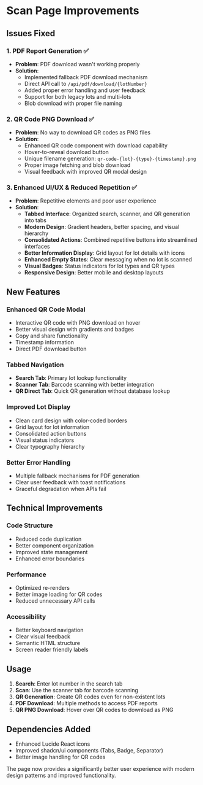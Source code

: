 # Scan Page Improvements

## Issues Fixed

### 1. PDF Report Generation ✅
- **Problem**: PDF download wasn't working properly
- **Solution**: 
  - Implemented fallback PDF download mechanism
  - Direct API call to `/api/pdf/download/{lotNumber}`
  - Added proper error handling and user feedback
  - Support for both legacy lots and multi-lots
  - Blob download with proper file naming

### 2. QR Code PNG Download ✅
- **Problem**: No way to download QR codes as PNG files
- **Solution**:
  - Enhanced QR code component with download capability
  - Hover-to-reveal download button
  - Unique filename generation: `qr-code-{lot}-{type}-{timestamp}.png`
  - Proper image fetching and blob download
  - Visual feedback with improved QR modal design

### 3. Enhanced UI/UX & Reduced Repetition ✅
- **Problem**: Repetitive elements and poor user experience
- **Solution**:
  - **Tabbed Interface**: Organized search, scanner, and QR generation into tabs
  - **Modern Design**: Gradient headers, better spacing, and visual hierarchy
  - **Consolidated Actions**: Combined repetitive buttons into streamlined interfaces
  - **Better Information Display**: Grid layout for lot details with icons
  - **Enhanced Empty States**: Clear messaging when no lot is scanned
  - **Visual Badges**: Status indicators for lot types and QR types
  - **Responsive Design**: Better mobile and desktop layouts

## New Features

### Enhanced QR Code Modal
- Interactive QR code with PNG download on hover
- Better visual design with gradients and badges
- Copy and share functionality
- Timestamp information
- Direct PDF download button

### Tabbed Navigation
- **Search Tab**: Primary lot lookup functionality
- **Scanner Tab**: Barcode scanning with better integration
- **QR Direct Tab**: Quick QR generation without database lookup

### Improved Lot Display
- Clean card design with color-coded borders
- Grid layout for lot information
- Consolidated action buttons
- Visual status indicators
- Clear typography hierarchy

### Better Error Handling
- Multiple fallback mechanisms for PDF generation
- Clear user feedback with toast notifications
- Graceful degradation when APIs fail

## Technical Improvements

### Code Structure
- Reduced code duplication
- Better component organization
- Improved state management
- Enhanced error boundaries

### Performance
- Optimized re-renders
- Better image loading for QR codes
- Reduced unnecessary API calls

### Accessibility
- Better keyboard navigation
- Clear visual feedback
- Semantic HTML structure
- Screen reader friendly labels

## Usage

1. **Search**: Enter lot number in the search tab
2. **Scan**: Use the scanner tab for barcode scanning
3. **QR Generation**: Create QR codes even for non-existent lots
4. **PDF Download**: Multiple methods to access PDF reports
5. **QR PNG Download**: Hover over QR codes to download as PNG

## Dependencies Added
- Enhanced Lucide React icons
- Improved shadcn/ui components (Tabs, Badge, Separator)
- Better image handling for QR codes

The page now provides a significantly better user experience with modern design patterns and improved functionality.